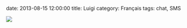 date: 2013-08-15 12:00:00
title: Luigi
category: Français
tags: chat, SMS

![](/uploads/2013/luigi.png)
